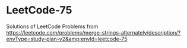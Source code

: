 # LeetCode-75
Solutions of LeetCode Problems from https://leetcode.com/problems/merge-strings-alternately/description/?envType=study-plan-v2&amp;envId=leetcode-75
